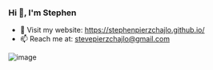 ### Hi 👋, I'm Stephen

- 💬 Visit my website: https://stephenpierzchajlo.github.io/
- 📫 Reach me at: stevepierzchajlo@gmail.com

![image]({https://img.shields.io/badge/LinkedIn-0077B5?style=for-the-badge&logo=linkedin&logoColor=white})

<!--
**StephenPierzchajlo/StephenPierzchajlo** is a ✨ _special_ ✨ repository because its `README.md` (this file) appears on your GitHub profile.

Here are some ideas to get you started:

 🔭 I’m currently working on ...
- 🌱 I’m currently learning ...
- 👯 I’m looking to collaborate on ...
- 🤔 I’m looking for help with ...
- 💬 Ask me about ...
- 📫 How to reach me: ...
- 😄 Pronouns: ...
- ⚡ Fun fact: ...
-->

